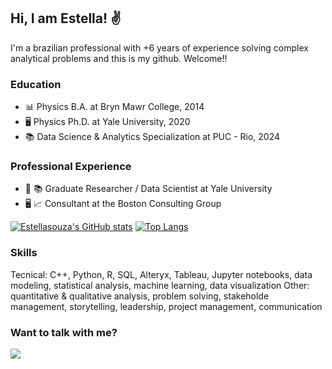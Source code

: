 ## Hi, I am Estella! :v:

I'm a brazilian professional with +6 years of experience solving complex analytical problems and this is my github. Welcome!! 

### Education
- 📊 Physics B.A. at Bryn Mawr College, 2014
- 🖥️ Physics Ph.D. at Yale University, 2020
- 📚 Data Science & Analytics Specialization at PUC - Rio, 2024

### Professional Experience
- :book: 📚 Graduate Researcher / Data Scientist at Yale University
- 🖥️ :chart_with_upwards_trend: Consultant at the Boston Consulting Group

[![Estellasouza's GitHub stats](https://github-readme-stats.vercel.app/api?username=estellasouza)](https://github.com/estellasouza/github-readme-stats)
[![Top Langs](https://github-readme-stats-git-masterrstaa-rickstaa.vercel.app/api/top-langs/?username=estellasouza)](https://github.com/estellasouza/github-readme-stats)

### Skills
Tecnical: C++, Python, R, SQL, Alteryx, Tableau, Jupyter notebooks, data modeling, statistical analysis, machine learning, data visualization
Other: quantitative & qualitative analysis, problem solving, stakeholde management, storytelling, leadership, project management, communication
 
### Want to talk with me?

<div> 
  <a href="https://www.linkedin.com/in/estella-souza/" target="_blank"><img src="https://img.shields.io/badge/-LinkedIn-%230077B5?style=for-the-badge&logo=linkedin&logoColor=white" target="_blank"></a>
</div>
